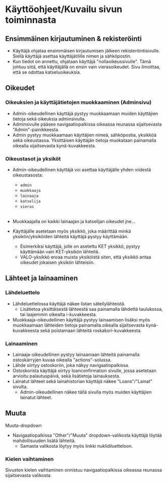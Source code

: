 # Käyttöohjeet/Kuvailu sivun toiminnasta

## Ensimmäinen kirjautuminen & rekisteröinti

- Käyttäjä ohjataa ensimmäisen kirjautumisen jälkeen rekisteröintisivulle. Siellä käyttäjä asettaa käyttäjätilille nimen ja sähköpostin.
- Kun tiedot on annettu, ohjataan käyttäjä "nollaoikeussivulle". Tämä johtuu siitä, että käyttäjällä on ensin vain vierasoikeudet. Sivu ilmoittaa, että se odottaa katseluoikeuksia.

## Oikeudet

### Oikeuksien ja käyttäjätietojen muokkaaminen (Adminsivu)

- Admin-oikeudellinen käyttäjä pystyy muokkaamaan muiden käyttäjien tietoja sekä oikeuksia adminsivulla.
- Adminsivulle pääsee navigaatiopalkissa oikeassa reunassa sijaitsevasta "Admin"-painikkeesta.
- Admin pystyy muokkaamaan käyttäjien nimeä, sähköpostia, yksikköä sekä oikeustasoa. Yksittäisen käyttäjän tietoja muokataan painamalla oikealla sijaitsevasta kynä-kuvakkeesta.

### Oikeustasot ja yksiköt

- Admin-oikeudellinen käyttäjä voi asettaa käyttäjälle yhden viidestä oikeustasosta:

  - `admin`
  - `muokkaaja`
  - `lainaaja`
  - `katselija`
  - `vieras`
    <br><br>

- Muokkaajalla on kaikki lainaajan ja katselijan oikeudet jne...
- Käyttäjälle asetetaan myös yksikkö, joka määrittää minkä yksikön/yksiköiden lähteitä käyttäjä pystyy käyttämään.
  - Esimerkiksi käyttäjä, jolle on asetettu KET yksikkö, pystyy käyttämään vain KET-yksikön lähteitä.
  - VALO-yksikkö eroaa muista yksiköistä siten, että yksikkö antaa oikeudet jokaisen yksikön lähteisiin.

## Lähteet ja lainaaminen

### Lähdeluettelo

- Lähdeluettelossa käyttäjä näkee listan säteilylähteistä.
  - Lisätietoa yksittäisestä lähteestä saa painamalla lähdettä taulukossa, tai laajemmin oikealta i-kuvakkeesta.
- Muokkaaja-oikeudellinen käyttäjä pystyy lainaamisen lisäksi myös muokkaamaan lähteiden tietoja painamalla.oikealla sijaitsevasta kynä-kuvakkeesta sekä poistamaan lähteitä roskakori-kuvakkeesta.

### Lainaaminen

- Lainaaja-oikeudellinen pystyy lainaamaan lähteitä painamalla ostoskärryjen kuvaa oikealla "actions"-solussa.
- Lähde siirtyy ostoskoriin, joka näkyy navigaatiopalkissa.
- Ostoskorista käyttäjä siirtyy loanconfirmation sivulle, jossa asetetaan arvioitu palautuspäivä, sekä lisätietoja lainauksesta.
- Lainatut lähteet sekä lainahistorian käyttäjä näkee "Loans"/"Lainat" sivulta.
  - Admin-oikeudellinen näkee tällä sivulla myös muiden käyttäjien lainatut lähteet.

## Muuta

Muuta-dropdown

- Navigaatiopalkissa "Other"/"Muuta" dropdown-valikosta käyttäjä löytää mahdollisuuden lisätä lähteitä.
  - Samasta valikosta löytyy myös linkki nuklidiluetteloon.

### Kielen vaihtaminen

Sivuston kielen vaihtaminen onnistuu navigaatiopalkissa oikeassa reunassa sijaitsevasta valikosta.
